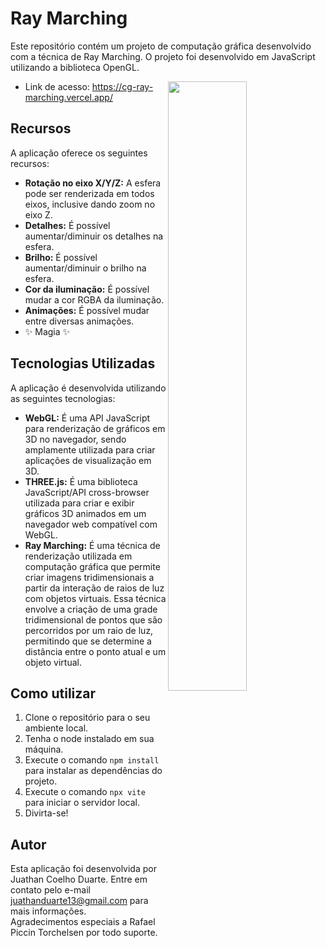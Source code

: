 # Ray Marching

Este repositório contém um projeto de computação gráfica desenvolvido com a técnica de Ray Marching. O projeto foi desenvolvido em JavaScript utilizando a biblioteca OpenGL.

<img align="right" src="./images/gif.gif" width="50%"/>

- Link de acesso: https://cg-ray-marching.vercel.app/

## Recursos

A aplicação oferece os seguintes recursos:

- **Rotação no eixo X/Y/Z:** A esfera pode ser renderizada em todos eixos, inclusive dando zoom no eixo Z.
- **Detalhes:** É possível aumentar/diminuir os detalhes na esfera.
- **Brilho:** É possível aumentar/diminuir o brilho na esfera.
- **Cor da iluminação:** É possível mudar a cor RGBA da iluminação.
- **Animações:** É possível mudar entre diversas animações.
- ✨ Magia ✨

## Tecnologias Utilizadas

A aplicação é desenvolvida utilizando as seguintes tecnologias:

- **WebGL:** É uma API JavaScript para renderização de gráficos em 3D no navegador, sendo amplamente utilizada para criar aplicações de visualização em 3D.
- **THREE.js:** É uma biblioteca JavaScript/API cross-browser utilizada para criar e exibir gráficos 3D animados em um navegador web compatível com WebGL.
- **Ray Marching:** É uma técnica de renderização utilizada em computação gráfica que permite criar imagens tridimensionais a partir da interação de raios de luz com objetos virtuais. Essa técnica envolve a criação de uma grade tridimensional de pontos que são percorridos por um raio de luz, permitindo que se determine a distância entre o ponto atual e um objeto virtual.

## Como utilizar

1. Clone o repositório para o seu ambiente local.
2. Tenha o node instalado em sua máquina.
3. Execute o comando `npm install` para instalar as dependências do projeto.
4. Execute o comando `npx vite` para iniciar o servidor local.
5. Divirta-se!

## Autor

Esta aplicação foi desenvolvida por Juathan Coelho Duarte. Entre em contato pelo e-mail juathanduarte13@gmail.com para mais informações.  
Agradecimentos especiais a Rafael Piccin Torchelsen por todo suporte.
